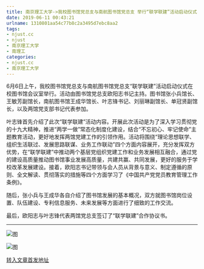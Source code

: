 ```yaml
---
title: 南京理工大学->我校图书馆党总支与南航图书馆党总支 举行“联学联建”活动启动仪式 | njust.cc
date: 2019-06-11 00:43:21
urlname: 1310801aa54c77b8c2a3495d7ebc8aa2
tags: 
- njust.cc
- njust
- 南京理工大学
- 南理工
categories:
- njust.cc
- 南京理工大学
---
```



6月6日上午，我校图书馆党总支与南航图书馆党总支“联学联建”活动启动仪式在校图书馆会议室举行。活动由图书馆党总支欧阳志书记主持。图书馆张小兵馆长、王敏芳副馆长，南航图书馆王成华馆长、叶志锋书记、刘丽琳副馆长、单冠贤副馆长，以及两馆党支部书记代表参加。

叶志锋首先介绍了此次“联学联建”活动内容。开展此次活动是为了深入学习贯彻党的十九大精神，推进“两学一做”常态化制度化建设，结合“不忘初心、牢记使命”主题教育活动，更好地发挥两馆党建工作的引领作用。活动将围绕“理论思想联学、组织生活联过、发展思路联谋、业务工作联动”四个方面内容展开，充分发挥双方优势，在“联学联建”中推动两个基层党组织党建工作和业务发展相互融合，通过党的建设高质量推动图书馆事业发展高质量，共建共赢、共同发展，更好的服务于学校改革发展建设。接着，欧阳志书记带领与会人员从背景与意义、制定遵循的原则、全文解读、贯彻落实的措施等四个方面学习了《中国共产党党员教育管理工作条例》。

随后，张小兵与王成华各自介绍了图书馆发展的基本概况，双方就图书馆岗位设置、队伍建设、专利信息服务、未来发展等方面进行了细致的工作交流。 

最后，欧阳志与叶志锋代表两馆党总支签订了“联学联建”合作协议书。

****



![图](http://zs.njust.edu.cn/_upload/article/images/6e/93/dceaf0dc4c2796a911541e43b18a/b5743ec8-a6ac-478a-a79c-4d385efd0ddc.jpg)

![图](http://zs.njust.edu.cn/_upload/article/images/6e/93/dceaf0dc4c2796a911541e43b18a/8209c574-3d26-4e26-a9e3-79a6629a4768.jpg)

[转入文章首发地址](http://zs.njust.edu.cn/1a/e5/c4621a203493/page.htm)